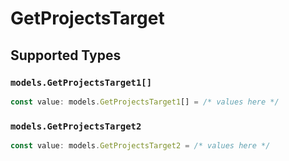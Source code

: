 # GetProjectsTarget


## Supported Types

### `models.GetProjectsTarget1[]`

```typescript
const value: models.GetProjectsTarget1[] = /* values here */
```

### `models.GetProjectsTarget2`

```typescript
const value: models.GetProjectsTarget2 = /* values here */
```

